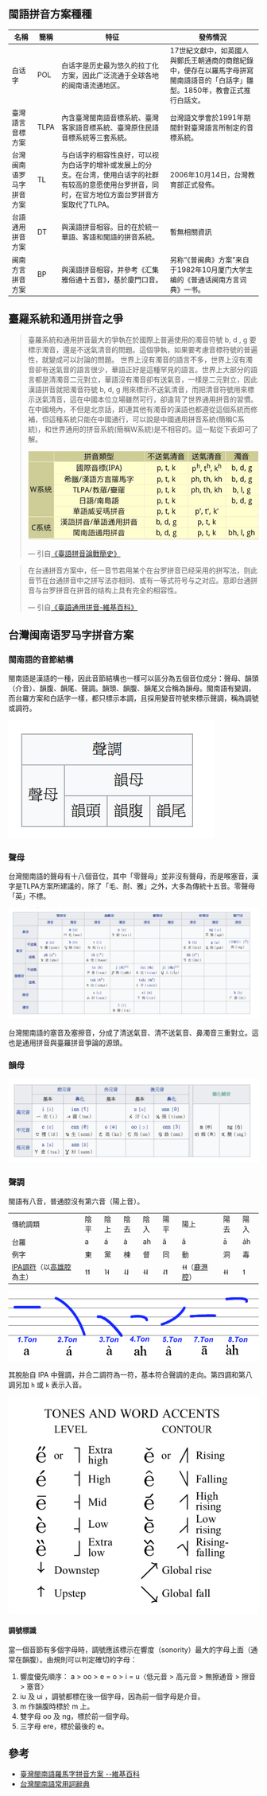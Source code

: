 ## 閩語拼音方案種種

| 名稱                     | 簡稱 | 特征                                                         | 發佈情況                                                     |
| ------------------------ | ---- | ------------------------------------------------------------ | ------------------------------------------------------------ |
| 白话字                   | POL  | 白话字是历史最为悠久的拉丁化方案，因此广泛流通于全球各地的闽南语流通地区。 | 17世紀文獻中，如英國人與鄭氏王朝通商的商館紀錄中，便存在以羅馬字母拼寫閩南語語音的「白話字」雛型。1850年，教會正式推行白話文。 |
| 臺灣語言音標方案         | TLPA | 內含臺灣閩南語音標系統、臺灣客家語音標系統、臺灣原住民語音標系統等三套系統。 | 台灣語文學會於1991年期間針對臺灣語言所制定的音標系統。       |
| 台灣闽南语罗马字拼音方案 | TL   | 与白话字的相容性良好，可以视为白话字的增补或发展上的分支。在台湾，使用白话字的社群有较高的意愿使用台罗拼音，同时，在官方地位方面台罗拼音方案取代了TLPA。 | 2006年10月14日，台灣教育部正式發佈。                         |
| 台語通用拼音方案         | DT   | 與漢語拼音相容。目的在於統一華語、客語和閩語的拼音系統。     | 暫無相關資訊                                                 |
| 闽南方言拼音方案         | BP   | 與漢語拼音相容，并參考《汇集雅俗通十五音》，基於廈門口音。   | 另称“《普闽典》方案”来自于1982年10月厦门大学主编的《普通话闽南方言词典》一书。 |

## 臺羅系統和通用拼音之爭

> 臺羅系統和通用拼音最大的爭執在於國際上普遍使用的濁音符號 b, d , g 要標示濁音，還是不送氣清音的問題。這個爭執，如果要考慮音標符號的普遍性，就變成可以討論的問題。 世界上沒有濁音的語言不多，世界上沒有濁音卻有送氣音的語言很少，華語正好是這種罕見的語言。世界上大部分的語言都是清濁音二元對立，華語沒有濁音卻有送氣音，一樣是二元對立，因此漢語拼音就把濁音符號 b, d, g 用來標示不送氣清音，而把清音符號用來標示送氣清音，這在中國本位立場雖然可行，卻違背了世界通用拼音的習慣。在中國境內，不但是北京話，即連其他有濁音的漢語也都遵從這個系統而修補，但這種系統只能在中國通行，可以說是中國通用拼音系統(簡稱C系統)，和世界通用的拼音系統(簡稱W系統)是不相容的。這一點從下表即可了解。 
>
> ![](https://github.com/LinLshare/Blog/blob/master/data/%E9%96%A9%E5%8D%97%E8%AA%9E/%E9%96%A9%E5%8D%97%E8%AA%9E%E7%9A%84%E6%8B%BC%E9%9F%B3%E6%96%B9%E6%A1%88/%E4%B8%8D%E7%94%A8%E6%8B%BC%E9%9F%B3%E7%B3%BB%E7%B5%B1%E4%B8%8B%E7%9A%84%E6%B8%85%E6%BF%81%E9%80%81%E6%B0%A3%E4%B8%8D%E9%80%81%E6%B0%A3%E8%A1%A8%E7%A4%BA.jpg?raw=true)
>
> — 引自[《臺語拼音論戰簡史》](http://kongtaigi.pts.org.tw/2012/09/blog-post_18.html)

> 在台通拼音方案中，任一音节若用某个在台罗拼音已经采用的拼写法，则此音节在台通拼音中之拼写法亦相同、或有一等式符号与之对应。意即台通拼音与台罗拼音在拼音的结构上具有完全的相容性。
>
> — 引自[《臺語通用拼音-維基百科》](https://zh.wikipedia.org/zh-tw/%E8%87%BA%E8%AA%9E%E9%80%9A%E7%94%A8%E6%8B%BC%E9%9F%B3)

## 台灣闽南语罗马字拼音方案

### 閩南語的音節結構

閩南語是漢語的一種，因此音節結構也一樣可以區分為五個音位成分：聲母、韻頭（介音）、韻腹、韻尾、聲調。韻頭、韻腹、韻尾又合稱為韻母。閩南語有變調，而台羅方案和白話字一樣，都只標示本調，且採用變音符號來標示聲調，稱為調號或調符。

![](https://github.com/LinLshare/Blog/blob/master/data/%E9%96%A9%E5%8D%97%E8%AA%9E/%E9%96%A9%E5%8D%97%E8%AA%9E%E7%9A%84%E6%8B%BC%E9%9F%B3%E6%96%B9%E6%A1%88/%E9%96%A9%E5%8D%97%E8%AA%9E%E7%9A%84%E9%9F%B3%E7%AF%80%E7%B5%90%E6%A7%8B.png?raw=true)

### 聲母

台灣閩南語的聲母有十八個音位，其中「零聲母」並非沒有聲母，而是喉塞音，漢字是TLPA方案所建議的，除了「毛、耐、雅」之外，大多為傳統十五音。零聲母「英」不標。

![](https://github.com/LinLshare/Blog/blob/master/data/%E9%96%A9%E5%8D%97%E8%AA%9E/%E9%96%A9%E5%8D%97%E8%AA%9E%E7%9A%84%E6%8B%BC%E9%9F%B3%E6%96%B9%E6%A1%88/%E5%8F%B0%E7%BE%85%E6%8B%BC%E9%9F%B3%E7%9A%84%E8%81%B2%E6%AF%8D%E5%88%97%E8%A1%A8.png?raw=true)

台灣閩南語的塞音及塞擦音，分成了清送氣音、清不送氣音、鼻濁音三重對立。這也是通用拼音與臺羅拼音爭論的源頭。

### 韻母

![](https://github.com/LinLshare/Blog/blob/master/data/%E9%96%A9%E5%8D%97%E8%AA%9E/%E9%96%A9%E5%8D%97%E8%AA%9E%E7%9A%84%E6%8B%BC%E9%9F%B3%E6%96%B9%E6%A1%88/%E5%85%83%E9%9F%B3%E5%8F%8A%E9%9F%BB%E5%8C%96%E8%BC%94%E9%9F%B3%E8%A1%A8.png?raw=true)

### 聲調

閩語有八音，普通腔沒有第六音（陽上音）。

|                                                              |      |      |      |      |      |                                                              |      |      |
| ------------------------------------------------------------ | ---- | ---- | ---- | ---- | ---- | ------------------------------------------------------------ | ---- | ---- |
| 傳統調類                                                     | 陰平 | 陰上 | 陰去 | 陰入 | 陽平 | 陽上                                                         | 陽去 | 陽入 |
| 台羅                                                         | a    | á    | à    | ah   | â    | ǎ                                                            | ā    | a̍h   |
| 例字                                                         | 東   | 黨   | 棟   | 督   | 同   | 動                                                           | 洞   | 毒   |
| [IPA](https://zh.wikipedia.org/wiki/IPA)[調符](https://zh.wikipedia.org/w/index.php?title=%E8%AA%BF%E7%AC%A6&action=edit&redlink=1)（以[高雄腔](https://zh.wikipedia.org/w/index.php?title=%E9%AB%98%E9%9B%84%E8%85%94&action=edit&redlink=1)為主） | ˦˦   | ˥˧   | ˨˩   | ˧˨   | ˨˦   | ˧˧（[鹿港腔](https://zh.wikipedia.org/w/index.php?title=%E6%B5%B7%E5%8F%A3%E8%85%94&action=edit&redlink=1)） | ˧˧   | ˦    |

![](https://github.com/LinLshare/Blog/blob/master/data/%E9%96%A9%E5%8D%97%E8%AA%9E/%E9%96%A9%E5%8D%97%E8%AA%9E%E7%9A%84%E6%8B%BC%E9%9F%B3%E6%96%B9%E6%A1%88/%E9%96%A9%E8%AA%9E%E5%85%AB%E9%9F%B3%E5%9C%96%E8%A7%A3.png?raw=true)

其脫胎自 IPA 中聲調，并合二調符為一符，基本符合聲調的走向。第四調和第八調另加 `h` 或 `k` 表示入音。

![](https://github.com/LinLshare/Blog/blob/master/data/%E9%96%A9%E5%8D%97%E8%AA%9E/%E9%96%A9%E5%8D%97%E8%AA%9E%E7%9A%84%E6%8B%BC%E9%9F%B3%E6%96%B9%E6%A1%88/IPA%20%E8%81%B2%E8%AA%BF.png?raw=true)



#### 調號標識

當一個音節有多個字母時，調號應該標示在響度（sonority）最大的字母上面（通常在韻腹）。由規則可以判定確切的字母：

1. 響度優先順序： a > oo > e = o > i = u〈低元音 > 高元音 > 無擦通音 > 擦音 > 塞音〉
2. iu 及 ui ，調號都標在後一個字母，因為前一個字母是介音。
3. m 作韻腹時標於 m 上。
4. 雙字母 oo 及 ng，標於前一個字母。
5. 三字母 ere，標於最後的 e。

## 參考

- [臺灣閩南語羅馬字拼音方案 --維基百科](https://zh.wikipedia.org/wiki/%E8%87%BA%E7%81%A3%E9%96%A9%E5%8D%97%E8%AA%9E%E7%BE%85%E9%A6%AC%E5%AD%97%E6%8B%BC%E9%9F%B3%E6%96%B9%E6%A1%88)
- [台灣閩南語常用詞辭典](https://twblg.dict.edu.tw/holodict_new/index.html)